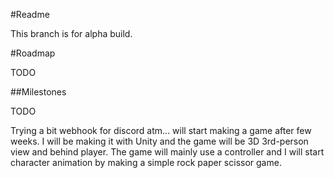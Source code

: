#Readme

This branch is for alpha build.

#Roadmap

TODO

##Milestones

TODO

Trying a bit webhook for discord atm... will start making a game after few weeks. I will be making it with Unity and the game will be 3D 3rd-person view and behind player. The game will mainly use a controller and I will start character animation by making a simple rock paper scissor game.


